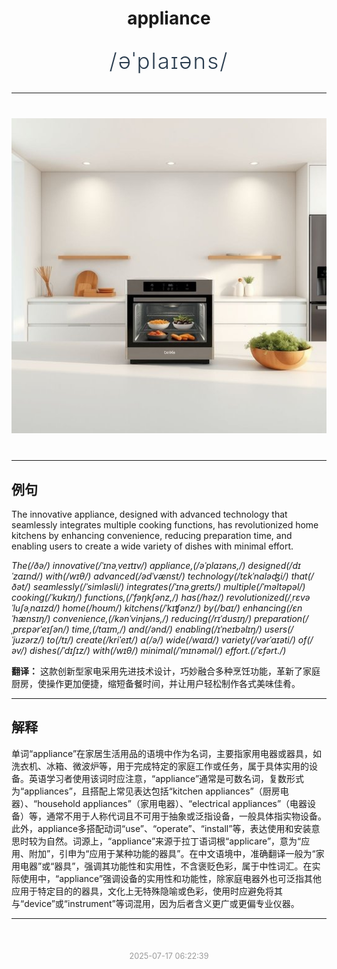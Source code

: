 <div align="center">

# appliance

<div style="margin: 30px 0;">
<h1 style="font-size: 2.5em; font-weight: 300; letter-spacing: 2px; margin: 0; color: #2c3e50;">
/əˈplaɪəns/
</h1>
</div>

</div>

---

<div align="center" style="margin: 40px 0;">

![appliance](images/appliance.png)

</div>

---

## 例句

The innovative appliance, designed with advanced technology that seamlessly integrates multiple cooking functions, has revolutionized home kitchens by enhancing convenience, reducing preparation time, and enabling users to create a wide variety of dishes with minimal effort.

*The(/ðə/) innovative(/ˈɪnəˌveɪtɪv/) appliance,(/əˈplaɪəns,/) designed(/dɪˈzaɪnd/) with(/wɪθ/) advanced(/ədˈvænst/) technology(/tɛkˈnɑləʤi/) that(/ðət/) seamlessly(/ˈsimləsli/) integrates(/ˈɪnəˌgreɪts/) multiple(/ˈməltəpəl/) cooking(/ˈkʊkɪŋ/) functions,(/ˈfəŋkʃənz,/) has(/həz/) revolutionized(/ˌrɛvəˈluʃəˌnaɪzd/) home(/hoʊm/) kitchens(/ˈkɪʧənz/) by(/baɪ/) enhancing(/ɛnˈhænsɪŋ/) convenience,(/kənˈvinjəns,/) reducing(/rɪˈdusɪŋ/) preparation(/ˌprɛpərˈeɪʃən/) time,(/taɪm,/) and(/ənd/) enabling(/ɪˈneɪbəlɪŋ/) users(/ˈjuzərz/) to(/tɪ/) create(/kriˈeɪt/) a(/ə/) wide(/waɪd/) variety(/vərˈaɪəti/) of(/əv/) dishes(/ˈdɪʃɪz/) with(/wɪθ/) minimal(/ˈmɪnəməl/) effort.(/ˈɛfərt./)*

**翻译：** 这款创新型家电采用先进技术设计，巧妙融合多种烹饪功能，革新了家庭厨房，使操作更加便捷，缩短备餐时间，并让用户轻松制作各式美味佳肴。

---

## 解释

单词“appliance”在家居生活用品的语境中作为名词，主要指家用电器或器具，如洗衣机、冰箱、微波炉等，用于完成特定的家庭工作或任务，属于具体实用的设备。英语学习者使用该词时应注意，“appliance”通常是可数名词，复数形式为“appliances”，且搭配上常见表达包括“kitchen appliances”（厨房电器）、“household appliances”（家用电器）、“electrical appliances”（电器设备）等，通常不用于人称代词且不可用于抽象或泛指设备，一般具体指实物设备。此外，appliance多搭配动词“use”、“operate”、“install”等，表达使用和安装意思时较为自然。词源上，“appliance”来源于拉丁语词根“applicare”，意为“应用、附加”，引申为“应用于某种功能的器具”。在中文语境中，准确翻译一般为“家用电器”或“器具”，强调其功能性和实用性，不含褒贬色彩，属于中性词汇。在实际使用中，“appliance”强调设备的实用性和功能性，除家庭电器外也可泛指其他应用于特定目的的器具，文化上无特殊隐喻或色彩，使用时应避免将其与“device”或“instrument”等词混用，因为后者含义更广或更偏专业仪器。


---

<div align="center" style="margin-top: 50px;">
<small style="color: #999; font-size: 0.9em;">2025-07-17 06:22:39</small>
</div>
